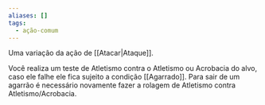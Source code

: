 ```yaml
---
aliases: []
tags:
  - ação-comum
---
```


Uma variação da ação de [[Atacar|Ataque]].

Você realiza um teste de Atletismo contra o Atletismo ou Acrobacia do alvo, caso ele falhe ele fica sujeito a condição [[Agarrado]]. Para sair de um agarrão é necessário novamente fazer a rolagem de Atletismo contra Atletismo/Acrobacia.